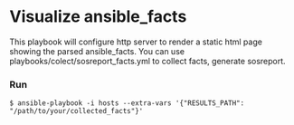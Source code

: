 # Visualize ansible_facts
This playbook will configure http server to render a static html page showing the parsed ansible_facts.
You can use playbooks/colect/sosreport_facts.yml to collect facts, generate sosreport.

### Run
```
$ ansible-playbook -i hosts --extra-vars '{"RESULTS_PATH": "/path/to/your/collected_facts"}'
```
